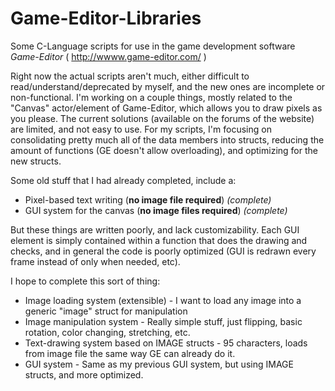 Game-Editor-Libraries
=====================

Some C-Language scripts for use in the game development software *Game-Editor*
( http://wwww.game-editor.com/ )

Right now the actual scripts aren't much, either difficult to read/understand/deprecated by myself, and the new ones are incomplete or non-functional. I'm working on a couple things, mostly related to the "Canvas" actor/element of Game-Editor, which allows you to draw pixels as you please. The current solutions (available on the forums of the website) are limited, and not easy to use. For my scripts, I'm focusing on consolidating pretty much all of the data members into structs, reducing the amount of functions (GE doesn't allow overloading), and optimizing for the new structs.

Some old stuff that I had already completed, include a:
-  Pixel-based text writing (**no image file required**) *(complete)*
-  GUI system for the canvas (**no image files required**) *(complete)*

But these things are written poorly, and lack customizability. Each GUI element is simply contained within a function that does the drawing and checks, and in general the code is poorly optimized (GUI is redrawn every frame instead of only when needed, etc).

I hope to complete this sort of thing:
-  Image loading system (extensible) - I want to load any image into a generic "image" struct for manipulation
-  Image manipulation system - Really simple stuff, just flipping, basic rotation, color changing, stretching, etc.
-  Text-drawing system based on IMAGE structs - 95 characters, loads from image file the same way GE can already do it.
-  GUI system - Same as my previous GUI system, but using IMAGE structs, and more optimized.
